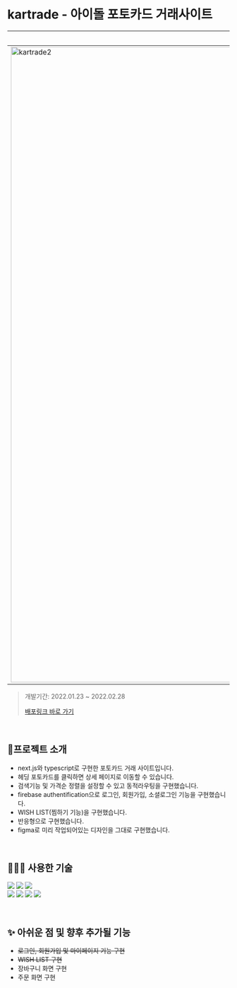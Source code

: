# kartrade - 아이돌 포토카드 거래사이트

|웹 화면|모바일용 화면|
|--|--|
|<img width="1437" alt="kartrade2" src="https://user-images.githubusercontent.com/86146661/215962003-52ad6c23-66e3-4b46-9bb4-2fa98244af1d.png">|<img width="1029" alt="kartrade3" src="https://user-images.githubusercontent.com/86146661/215962013-262a9222-776b-4731-9678-f22a74fc89fe.png">|

> 개발기간: 2022.01.23 ~ 2022.02.28
> 
> <a href="https://project-kartrade.vercel.app/" target="_blank">배포링크 바로 가기</a> 

<br/>

## 🥑프로젝트 소개

- next.js와 typescript로 구현한 포토카드 거래 사이트입니다. 
- 헤딩 포토카드를 클릭하면 상세 페이지로 이동할 수 있습니다.
- 검색기능 및 가격순 정렬을 설정할 수 있고 동적라우팅을 구현했습니다.
- firebase authentification으로 로그인, 회원가입, 소셜로그인 기능을 구현했습니다. 
- WISH LIST(찜하기 기능)을 구현했습니다. 
- 반응형으로 구현했습니다. 
- figma로 미리 작업되어있는 디자인을 그대로 구현했습니다. 

<br/>

## 👩🏻‍💻 사용한 기술
>
<img src="https://img.shields.io/badge/mac os-000000?style=for-the-badge&logo=macos&logoColor=white"> <img src="https://img.shields.io/badge/google chrome-4285F4?style=for-the-badge&logo=google%20chrome&logoColor=white"> <img src="https://img.shields.io/badge/visual studio code-007ACC?style=for-the-badge&logo=visual studio code&logoColor=white"></br>
<img src="https://img.shields.io/badge/Next.js-000000?style=for-the-badge&logo=react&logoColor=white"> <img src="https://img.shields.io/badge/typescript-3178C6?style=for-the-badge&logo=typescript&logoColor=white"> <img src="https://img.shields.io/badge/styled components-DB7093?style=for-the-badge&logo=styled-components&logoColor=white"/>
<img src="https://img.shields.io/badge/vercel-000000?style=for-the-badge&logo=vercel&logoColor=white">

<br/>


## ✨ 아쉬운 점 및 향후 추가될 기능
- ~~로그인, 회원가입 및 마이페이지 기능 구현~~
- ~~WISH LIST 구현~~
- 장바구니 화면 구현
- 주문 화면 구현

